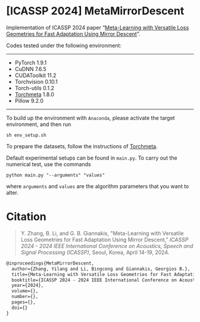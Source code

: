 # [ICASSP 2024] MetaMirrorDescent
Implementation of ICASSP 2024 paper “[Meta-Learning with Versatile Loss Geometries for Fast Adaptation Using Mirror Descent](https://arxiv.org/abs/2312.13486)”. 

Codes tested under the following environment:

---

- PyTorch 1.9.1
- CuDNN 7.6.5
- CUDAToolkit 11.2
- Torchvision 0.10.1
- Torch-utils 0.1.2
- [Torchmeta](https://github.com/tristandeleu/pytorch-meta) 1.8.0
- Pillow 9.2.0

---

To build up the environment with `Anaconda`, please activate the target environment, and then run

```shell
sh env_setup.sh
```

To prepare the datasets, follow the instructions of [Torchmeta](https://github.com/tristandeleu/pytorch-meta). 

Default experimental setups can be found in `main.py`. To carry out the numerical test, use the commands

```shell
python main.py "--arguments" "values"
```

where `arguments` and `values` are the algorithm parameters that you want to alter. 



# Citation

> Y. Zhang, B. Li, and G. B. Giannakis, "Meta-Learning with Versatile Loss Geometries for Fast Adaptation Using Mirror Descent," *ICASSP 2024 - 2024 IEEE International Conference on Acoustics, Speech and Signal Processing (ICASSP)*, Seoul, Korea, April 14-19, 2024.

```tex
@inproceedings{MetaMirrorDescent, 
  author={Zhang, Yilang and Li, Bingcong and Giannakis, Georgios B.}, 
  title={Meta-Learning with Versatile Loss Geometries for Fast Adaptation Using Mirror Descent}, 
  booktitle={ICASSP 2024 - 2024 IEEE International Conference on Acoustics, Speech and Signal Processing (ICASSP)}, 
  year={2024}, 
  volume={},
  number={},
  pages={},
  doi={}
}
```
